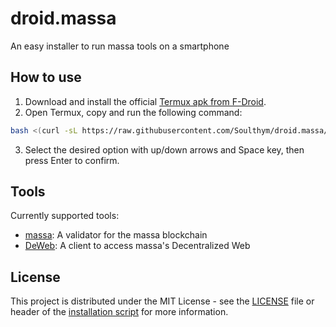 # droid.massa
An easy installer to run massa tools on a smartphone

## How to use
1. Download and install the official [Termux apk from F-Droid](https://f-droid.org/packages/com.termux/).
2. Open Termux, copy and run the following command:
```bash
bash <(curl -sL https://raw.githubusercontent.com/Soulthym/droid.massa/refs/heads/main/install.sh)
```
3. Select the desired option with up/down arrows and Space key, then press Enter to confirm.

## Tools
Currently supported tools:
- [massa](https://github.com/massalabs/massa): A validator for the massa blockchain
- [DeWeb](https://github.com/massalabs/DeWeb): A client to access massa's Decentralized Web

## License
This project is distributed under the MIT License - see the [LICENSE](LICENSE) file
or header of the [installation script](install.sh) for more information.
